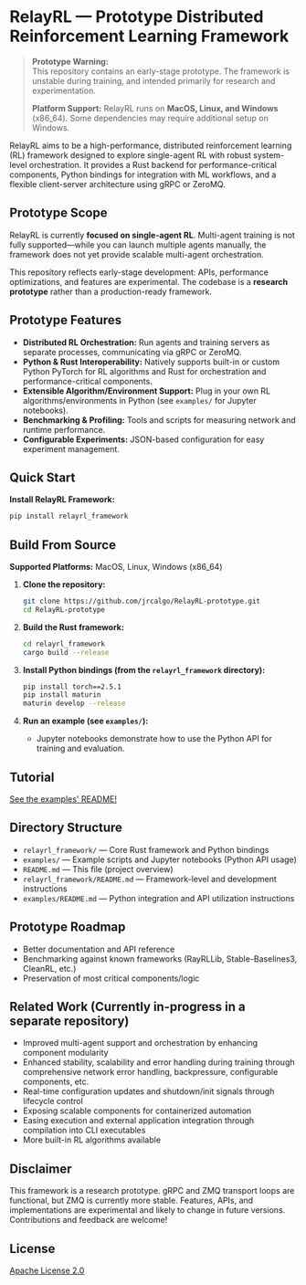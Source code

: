# RelayRL — Prototype Distributed Reinforcement Learning Framework

> **Prototype Warning:**  
> This repository contains an early-stage prototype. The framework is unstable during training, and intended primarily for research and experimentation.
> 
> **Platform Support:**
> RelayRL runs on **MacOS, Linux, and Windows** (x86_64). Some dependencies may require additional setup on Windows.

RelayRL aims to be a high-performance, distributed reinforcement learning (RL) framework designed to explore single-agent RL with robust system-level orchestration. It provides a Rust backend for performance-critical components, Python bindings for integration with ML workflows, and a flexible client-server architecture using gRPC or ZeroMQ.

## Prototype Scope

RelayRL is currently **focused on single-agent RL**. Multi-agent training is not fully supported—while you can launch multiple agents manually, the framework does not yet provide scalable multi-agent orchestration.

This repository reflects early-stage development: APIs, performance optimizations, and features are experimental. The codebase is a **research prototype** rather than a production-ready framework.

## Prototype Features

- **Distributed RL Orchestration:**
  Run agents and training servers as separate processes, communicating via gRPC or ZeroMQ.
- **Python & Rust Interoperability:**
  Natively supports built-in or custom Python PyTorch for RL algorithms and Rust for orchestration and performance-critical components.
- **Extensible Algorithm/Environment Support:**
  Plug in your own RL algorithms/environments in Python (see `examples/` for Jupyter notebooks).
- **Benchmarking & Profiling:**
  Tools and scripts for measuring network and runtime performance.
- **Configurable Experiments:**
  JSON-based configuration for easy experiment management.

## Quick Start

**Install RelayRL Framework:**
  ```sh
  pip install relayrl_framework
  ```

## Build From Source

**Supported Platforms:** MacOS, Linux, Windows (x86_64)

1. **Clone the repository:**
   ```sh
   git clone https://github.com/jrcalgo/RelayRL-prototype.git
   cd RelayRL-prototype
   ```

2. **Build the Rust framework:**
   ```sh
   cd relayrl_framework
   cargo build --release
   ```

3. **Install Python bindings (from the `relayrl_framework` directory):**
   ```sh
   pip install torch==2.5.1
   pip install maturin
   maturin develop --release
   ```

4. **Run an example (see `examples/`):**
   - Jupyter notebooks demonstrate how to use the Python API for training and evaluation.
  
## Tutorial

[See the examples' README!](https://github.com/jrcalgo/RelayRL-proto/blob/main/examples/README.md#how-to-use-in-novel-environments)

## Directory Structure

- `relayrl_framework/` — Core Rust framework and Python bindings
- `examples/` — Example scripts and Jupyter notebooks (Python API usage)
- `README.md` — This file (project overview)
- `relayrl_framework/README.md` — Framework-level and development instructions
- `examples/README.md` — Python integration and API utilization instructions

## Prototype Roadmap

- Better documentation and API reference
- Benchmarking against known frameworks (RayRLLib, Stable-Baselines3, CleanRL, etc.)
- Preservation of most critical components/logic

## Related Work (Currently in-progress in a separate repository)

- Improved multi-agent support and orchestration by enhancing component modularity
- Enhanced stability, scalability and error handling during training through comprehensive network error handling, backpressure, configurable components, etc.
- Real-time configuration updates and shutdown/init signals through lifecycle control
- Exposing scalable components for containerized automation
- Easing execution and external application integration through compilation into CLI executables
- More built-in RL algorithms available

## Disclaimer

This framework is a research prototype. gRPC and ZMQ transport loops are functional, but ZMQ is currently more stable. 
Features, APIs, and implementations are experimental and likely to change in future versions.
Contributions and feedback are welcome!

## License

[Apache License 2.0](LICENSE)

